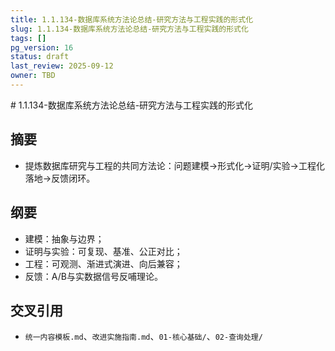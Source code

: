 ```yaml
---
title: 1.1.134-数据库系统方法论总结-研究方法与工程实践的形式化
slug: 1.1.134-数据库系统方法论总结-研究方法与工程实践的形式化
tags: []
pg_version: 16
status: draft
last_review: 2025-09-12
owner: TBD
---
```


﻿# 1.1.134-数据库系统方法论总结-研究方法与工程实践的形式化

## 摘要

- 提炼数据库研究与工程的共同方法论：问题建模→形式化→证明/实验→工程化落地→反馈闭环。

## 纲要

- 建模：抽象与边界；
- 证明与实验：可复现、基准、公正对比；
- 工程：可观测、渐进式演进、向后兼容；
- 反馈：A/B与实数据信号反哺理论。

## 交叉引用

- `统一内容模板.md`、`改进实施指南.md`、`01-核心基础/`、`02-查询处理/`
